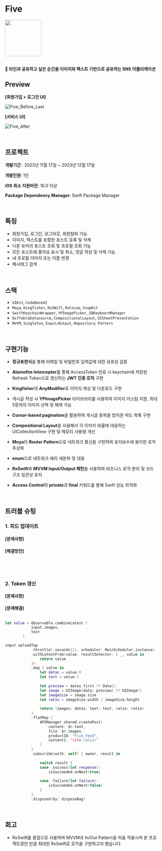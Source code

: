 # Five

<img width="120" height="120" src="https://github.com/989ksy/Five/assets/122261047/a1da73db-c862-4fa0-8ccb-8a3d3d56c74d">

</br>
</br>

**📸 타인과 공유하고 싶은 순간을 이미지와 텍스트 기반으로 공유하는 SNS 어플리케이션**


## Preview

**[회원가입 + 로그인 UI]**

![Five_Before_Last](https://github.com/989ksy/Five/assets/122261047/971a27e9-ceb8-4e62-92eb-7882da962694)


**[서비스 UI]**

![Five_After](https://github.com/989ksy/Five/assets/122261047/b27d956d-837d-42fc-b853-4b9fa653fbe2)

</br>

## 프로젝트

**개발기간** : 2023년 11월 17일 ~ 2023년 12월 17일

**개발인원**: 1인

**iOS 최소 지원버전**: 16.0 이상

**Package Dependency Manager**: Swift Package Manager


</br>

## 특징

- 회원가입, 로그인, 로그아웃, 회원탈퇴 기능
- 이미지, 텍스트를 포함한 포스트 등록 및 삭제
- 다른 유저의 포스트 조회 및 프로필 조회 가능
- 모든 포스트에 좋아요 표시 및 취소, 댓글 작성 및 삭제 기능
- 내 프로필 이미지 또는 이름 변경
- 해시태그 검색


</br>

## 스택

- `UIKit`, `CodeBaseUI`
- `Moya`, `Kingfisher`, `RxSWift`, `RxCocoa`, `SnapKit`
- `SwiftKeychainWrapper`, `YPImagePicker`, `IQKeyboardManager`
- `DiffableDatasource`, `CompositionalLayout`, `UISheetPresentation`
- `MVVM`, `Singleton`, `Input/Output`, `Repository Pattern`

</br>

## 구현기능

- **정규표현식**을 통해 이메일 및 비밀번호 입력값에 대한 유효성 검증
- **Alamofire Intercepter**를 통해 AccessToken 만료 시 keychain에 저장된 Refresh Token으로 갱신하는 **JWT 인증 로직** 구현
- **Kingfisher**의 **AnyModifier**로 이미지 캐싱 및 다운로드 구현
- 게시글 작성 시 **YPImagePicker** 라이브러리를 사용하여 이미지 커스텀 지원, 최대 5장까지 이미지 선택 및 해제 가능
- **Cursor-based pagination**을 활용하여 게시글 중복을 방지한 피드 목록 구현  
- **Compositional Layout**을 사용해서 각 이미지 비율에 대응하는 UICollectionView 구현 및 메모리 사용량 개선

- **Moya**의 **Router Pattern**으로 네트워크 통신을 구현하여 유지보수에 용이한 로직 추상화
- **enum**으로 네트워크 에러 세분화 및 대응
- **RxSwift**와 **MVVM Input/Output 패턴**을 사용하여 비즈니스 로직 분리 및 코드 구조 일관성 유지
- **Access Control**의 **private**과 **final** 키워드를 통해 Swift 성능 최적화
  
</br>

 ## 트러블 슈팅

### 1. 피드 업데이트

#### [문제사항]



#### [해결방안]


``` swift

      
            
```


### 2. Token 갱신

#### [문제사항]



#### [문제해결]



``` swift

let value = Observable.combineLatest (
            input.images,
            text
        )

input.uploadTap
            .throttle(.seconds(1), scheduler: MainScheduler.instance)
            .withLatestFrom(value, resultSelector: { _, value in
                return value
            })
            .map { value in
                let datas = value.0
                let text = value.1
                
                let preview = datas.first ?? Data()
                let image = UIImage(data: preview) ?? UIImage()
                let imageSize = image.size
                let ratio = imageSize.width / imageSize.height
                
                return (images: datas, text: text, ratio: ratio)
            }
            .flatMap {
                APIManager.shared.createPost(
                    content: $0.text,
                    file: $0.images,
                    productID: "Five_Feed",
                    content1: "\($0.ratio)"
                )
            }
            .subscribe(with: self) { owner, result in
                
                switch result {
                case .success(let response):
                    isSucceeded.onNext(true)
                    
                case .failure(let failure):
                    isSucceeded.onNext(false)
                }
            }
            .disposed(by: disposeBag)
```

 </br>

 ## 회고

 - RxSwift를 중점으로 사용하며 MVVM과 In/Out Pattern을 처음 적용시켜 본 프로젝트였던 만큼 최대한 RxSwift로 로직을 구현하고자 했습니다.
